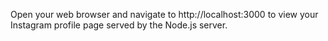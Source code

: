 Open your web browser and navigate to http://localhost:3000 to view your Instagram profile page served by the Node.js server.
